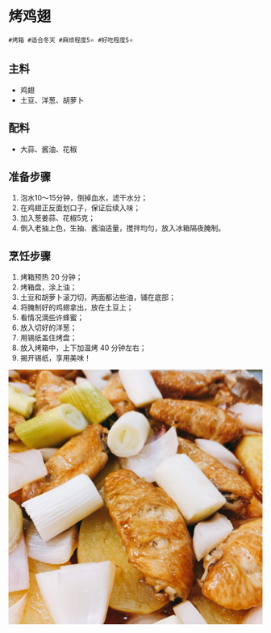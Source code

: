 # 烤鸡翅

```
#烤箱 #适合冬天 #麻烦程度5⭐️ #好吃程度5⭐️
```

## 主料

- 鸡翅
- 土豆、洋葱、胡萝卜

## 配料

- 大蒜、酱油、花椒

## 准备步骤

1. 泡水10～15分钟，倒掉血水，滤干水分；
2. 在鸡翅正反面划口子，保证后续入味；
3. 加入葱姜蒜、花椒5克；
4. 倒入老抽上色，生抽、酱油适量，搅拌均匀，放入冰箱隔夜腌制。

## 烹饪步骤

1. 烤箱预热 20 分钟；
2. 烤箱盘，涂上油；
3. 土豆和胡萝卜滚刀切，两面都沾些油，铺在底部；
4. 将腌制好的鸡翅拿出，放在土豆上；
5. 看情况滴些许蜂蜜；
6. 放入切好的洋葱；
7. 用锡纸盖住烤盘；
8. 放入烤箱中，上下加温烤 40 分钟左右；
9. 揭开锡纸，享用美味！

![](../_images/kaojici.jpg ':loading=lazy')
